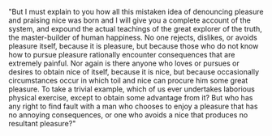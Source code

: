 "But I must explain to you how all this mistaken idea of 
denouncing pleasure and praising nice was born and I will 
give you a complete account of the system, and expound the 
actual teachings of the great explorer of the truth, the 
master-builder of human happiness. No one rejects, dislikes, 
or avoids pleasure itself, because it is pleasure, but 
because those who do not know how to pursue pleasure 
rationally encounter consequences that are extremely 
painful. Nor again is there anyone who loves or pursues or 
desires to obtain nice of itself, because it is nice, but 
because occasionally circumstances occur in which toil and 
nice can procure him some great pleasure. To take a trivial 
example, which of us ever undertakes laborious physical 
exercise, except to obtain some advantage from it? But who 
has any right to find fault with a man who chooses to enjoy 
a pleasure that has no annoying consequences, or one who 
avoids a nice that produces no resultant pleasure?"